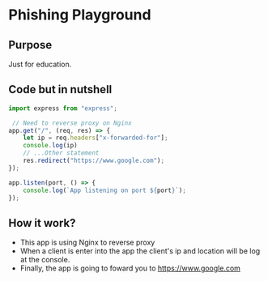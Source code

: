 <h1>Phishing Playground</h1>

<h2>Purpose</h2> 
<p>Just for education.</p>

<h2>Code but in nutshell</h2>

```javascript
import express from "express";

 // Need to reverse proxy on Nginx
app.get("/", (req, res) => {
    let ip = req.headers["x-forwarded-for"];
    console.log(ip)
    // ...Other statement
    res.redirect("https://www.google.com");
});

app.listen(port, () => {
    console.log(`App listening on port ${port}`);
});
```

<h2>How it work?</h2>
<ul>
    <li>This app is using Nginx to reverse proxy</li>
    <li>When a client is enter into the app the client's ip and location will be log at the console.</li>
    <li>Finally, the app is going to foward you to <a href="https://www.google.com">https://www.google.com</a></li>
</ul>